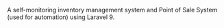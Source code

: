 A self-monitoring inventory management system and Point of Sale System (used for automation) using Laravel 9.
